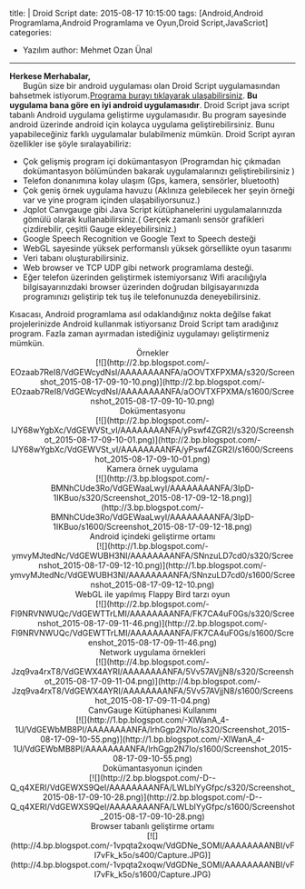 title: |
	Droid Script
date: 2015-08-17 10:15:00
tags: [Android,Android Programlama,Android Programlama ve Oyun,Droid Script,JavaScriot]
categories:
  - Yazılım
author: Mehmet Ozan Ünal
---

**Herkese Merhabalar,**  
      Bugün size bir android uygulaması olan Droid Script uygulamasından bahsetmek istiyorum.[Programa burayı tıklayarak ulaşabilirsiniz](https://play.google.com/store/apps/details?id=com.smartphoneremote.androidscriptfree). **Bu uygulama bana göre en iyi android uygulamasıdır**. Droid Script java script tabanlı Android uygulama geliştirme uygulamasıdır. Bu program sayesinde android üzerinde android için kolayca uygulama geliştirebilirsiniz. Bunu yapabileceğiniz farklı uygulamalar bulabilmeniz mümkün. Droid Script ayıran özellikler ise şöyle sıralayabiliriz:  

<!-- more -->  

*   Çok gelişmiş program içi dokümantasyon (Programdan hiç çıkmadan dokümantasyon bölümünden bakarak uygulamalarınızı geliştirebilirsiniz )
*   Telefon donanımına kolay ulaşım (Gps, kamera, sensörler, bluetooth)
*   Çok geniş örnek uygulama havuzu (Aklınıza gelebilecek her şeyin örneği var ve yine program içinden ulaşabiliyorsunuz.)
*   Jqplot Canvgauge gibi Java Script kütüphanelerini uygulamalarınızda gömülü olarak kullanabilirsiniz.( Gerçek zamanlı sensör grafikleri çizdirebilir, çeşitli Gauge ekleyebilirsiniz.)
*   Google Speech Recognition ve Google Text to Speech desteği
*   WebGL sayesinde yüksek performanslı yüksek görsellikte oyun tasarımı
*   Veri tabanı oluşturabilirsiniz.
*   Web browser ve TCP UDP gibi network programlama desteği.
*   Eğer telefon üzerinden geliştirmek istemiyorsanız Wifi aracılığıyla bilgisayarınızdaki browser üzerinden doğrudan bilgisayarınızda programınızı geliştirip tek tuş ile telefonunuzda deneyebilirsiniz.

<div>Kısacası, Android programlama asıl odaklandığınız nokta değilse fakat projelerinizde Android kullanmak istiyorsanız Droid Script tam aradığınız program. Fazla zaman ayırmadan istediğiniz uygulamayı geliştirmeniz mümkün.</div>

<div>

<div style="text-align: center;">Örnekler</div>

<div class="separator" style="clear: both; text-align: center;">[![](http://2.bp.blogspot.com/-EOzaab7ReI8/VdGEWcydNsI/AAAAAAAANFA/aOOVTXFPXMA/s320/Screenshot_2015-08-17-09-10-10.png)](http://2.bp.blogspot.com/-EOzaab7ReI8/VdGEWcydNsI/AAAAAAAANFA/aOOVTXFPXMA/s1600/Screenshot_2015-08-17-09-10-10.png)</div>

<div class="separator" style="clear: both; text-align: center;">Dokümentasyonu</div>

<div class="separator" style="clear: both; text-align: center;">[![](http://2.bp.blogspot.com/-IJY68wYgbXc/VdGEWVSt_vI/AAAAAAAANFA/yPswf4ZGR2I/s320/Screenshot_2015-08-17-09-10-01.png)](http://2.bp.blogspot.com/-IJY68wYgbXc/VdGEWVSt_vI/AAAAAAAANFA/yPswf4ZGR2I/s1600/Screenshot_2015-08-17-09-10-01.png)</div>

<div class="separator" style="clear: both; text-align: center;">Kamera örnek uygulama</div>

<div class="separator" style="clear: both; text-align: center;">[![](http://3.bp.blogspot.com/-BMNhCUde3Ro/VdGEWaaLwyI/AAAAAAAANFA/3IpD-1IKBuo/s320/Screenshot_2015-08-17-09-12-18.png)](http://3.bp.blogspot.com/-BMNhCUde3Ro/VdGEWaaLwyI/AAAAAAAANFA/3IpD-1IKBuo/s1600/Screenshot_2015-08-17-09-12-18.png)</div>

<div class="separator" style="clear: both; text-align: center;">Android içindeki geliştirme ortamı</div>

<div class="separator" style="clear: both; text-align: center;">[![](http://1.bp.blogspot.com/-ymvyMJtedNc/VdGEWUBH3NI/AAAAAAAANFA/SNnzuLD7cd0/s320/Screenshot_2015-08-17-09-12-10.png)](http://1.bp.blogspot.com/-ymvyMJtedNc/VdGEWUBH3NI/AAAAAAAANFA/SNnzuLD7cd0/s1600/Screenshot_2015-08-17-09-12-10.png)</div>

<div class="separator" style="clear: both; text-align: center;">WebGL ile yapılmış Flappy Bird tarzı oyun</div>

<div class="separator" style="clear: both; text-align: center;">[![](http://2.bp.blogspot.com/-Fl9NRVNWUQc/VdGEWTTrLMI/AAAAAAAANFA/FK7CA4uF0Gs/s320/Screenshot_2015-08-17-09-11-46.png)](http://2.bp.blogspot.com/-Fl9NRVNWUQc/VdGEWTTrLMI/AAAAAAAANFA/FK7CA4uF0Gs/s1600/Screenshot_2015-08-17-09-11-46.png)</div>

<div class="separator" style="clear: both; text-align: center;">Network uygulama örnekleri</div>

<div class="separator" style="clear: both; text-align: center;">[![](http://4.bp.blogspot.com/-Jzq9va4rxT8/VdGEWX4AYRI/AAAAAAAANFA/5Vv57AVjjN8/s320/Screenshot_2015-08-17-09-11-04.png)](http://4.bp.blogspot.com/-Jzq9va4rxT8/VdGEWX4AYRI/AAAAAAAANFA/5Vv57AVjjN8/s1600/Screenshot_2015-08-17-09-11-04.png)</div>

<div class="separator" style="clear: both; text-align: center;">CanvGauge Kütüphanesi Kullanımı</div>

<div class="separator" style="clear: both; text-align: center;">[![](http://1.bp.blogspot.com/-XlWanA_4-1U/VdGEWbMB8PI/AAAAAAAANFA/lrhGgp2N7Io/s320/Screenshot_2015-08-17-09-10-55.png)](http://1.bp.blogspot.com/-XlWanA_4-1U/VdGEWbMB8PI/AAAAAAAANFA/lrhGgp2N7Io/s1600/Screenshot_2015-08-17-09-10-55.png)</div>

<div class="separator" style="clear: both; text-align: center;">Dokümantasyonun içinden</div>

<div class="separator" style="clear: both; text-align: center;">[![](http://2.bp.blogspot.com/-D--Q_q4XERI/VdGEWXS9QeI/AAAAAAAANFA/LWLblYyGfpc/s320/Screenshot_2015-08-17-09-10-28.png)](http://2.bp.blogspot.com/-D--Q_q4XERI/VdGEWXS9QeI/AAAAAAAANFA/LWLblYyGfpc/s1600/Screenshot_2015-08-17-09-10-28.png)</div>

</div>

<div style="text-align: center;">Browser tabanlı geliştirme ortamı</div>

<div class="separator" style="clear: both; text-align: center;">[![](http://4.bp.blogspot.com/-1vpqta2xoqw/VdGDNe_SOMI/AAAAAAAANBI/vFI7vFk_k5o/s400/Capture.JPG)](http://4.bp.blogspot.com/-1vpqta2xoqw/VdGDNe_SOMI/AAAAAAAANBI/vFI7vFk_k5o/s1600/Capture.JPG)</div>
